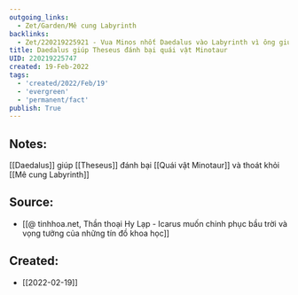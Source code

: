 ```yaml
---
outgoing_links:
  - Zet/Garden/Mê cung Labyrinth
backlinks:
  - Zet/220219225921 - Vua Minos nhốt Daedalus vào Labyrinth vì ông giúp Theseus
title: Daedalus giúp Theseus đánh bại quái vật Minotaur
UID: 220219225747
created: 19-Feb-2022
tags:
  - 'created/2022/Feb/19'
  - 'evergreen'
  - 'permanent/fact'
publish: True
---
```

## Notes:
[[Daedalus]] giúp [[Theseus]] đánh bại [[Quái vật Minotaur]] và thoát khỏi [[Mê cung Labyrinth]]

## Source:
- [[@ tinhhoa.net, Thần thoại Hy Lạp - Icarus muốn chinh phục bầu trời và vọng tưởng của những tín đồ khoa học]]



## Created:
- [[2022-02-19]]

